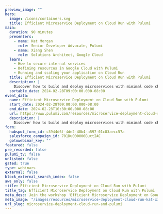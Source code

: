 ```yaml
---
preview_image: ""
hero:
  image: /icons/containers.svg
  title: Efficient Microservice Deployment on Cloud Run with Pulumi
main:
  duration: 90 minutes
  presenters:
    - name: Kat Morgan
      role: Senior Developer Advocate, Pulumi
    - name: Xiang Shen
      role: Solutions Architect, Google Cloud
  learn:
    - How to secure internal services
    - Defining resources in Google Cloud with Pulumi
    - Running and scaling your application on Cloud Run
  title: Efficient Microservice Deployment on Cloud Run with Pulumi
  description: |
    Discover how to build and deploy microservices with minimal code changes using Cloud Run. Learn to secure internal services with serverless VPC connectors, leverage Redis in Memorystore, and deploy infrastructure using Pulumi. Ideal for developers seeking efficient, scalable solutions on Google Cloud.
  sortable_date: 2024-02-28T09:00:00.000-08:00
event_data:
  name: Efficient Microservice Deployment on Cloud Run with Pulumi
  start_date: 2024-02-28T09:00:00.000-08:00
  end_date: 2024-02-28T10:30:00.000-08:00
  url: https://www.pulumi.com/resources/microservice-deployment-cloud-run-and-pulumi
  description: |
    Discover how to build and deploy microservices with minimal code changes using Cloud Run. Learn to secure internal services with serverless VPC connectors, leverage Redis in Memorystore, and deploy infrastructure using Pulumi. Ideal for developers seeking efficient, scalable solutions on Google Cloud.
form:
  hubspot_form_id: c3944d6f-4de2-48b4-a597-01c83aecc57a
  salesforce_campaign_id: 701Du000000BuctIAC
  gotowebinar_key: ""
featured: false
pre_recorded: false
pulumi_tv: false
unlisted: false
gated: true
type: webinars
external: false
block_external_search_index: false
aws_only: false
title: Efficient Microservice Deployment on Cloud Run with Pulumi
title_tag: Efficient Microservice Deployment on Cloud Run with Pulumi
meta_desc: Join the workshop 'Efficient Microservice Deployment on Google Cloud Run' to learn how to build and deploy microservices with minimal code changes.
meta_image: "/images/resources/microservice-deployment-cloud-run-kat-xiang.png"
url_slug: microservice-deployment-cloud-run-and-pulumi
---
```

